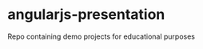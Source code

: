 angularjs-presentation
======================

Repo containing demo projects for educational purposes

